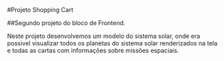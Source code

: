 #Projeto Shopping Cart

##Segundo projeto do bloco de Frontend.

Neste projeto desenvolvemos um modelo do sistema solar, onde era possivel visualizar todos os planetas do sistema solar renderizados na tela e 
todas as cartas com informações sobre missões espaciais.
